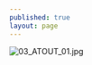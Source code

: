 ```yaml
---
published: true
layout: page
---
```

![03_ATOUT_01.jpg]({{site.baseurl}}/data/images/3/atouts/03_ATOUT_01.jpg)
